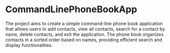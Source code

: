 # CommandLinePhoneBookApp
The project aims to create a simple command-line phone book application that allows users to add contacts, view all contacts, search for a contact by name, delete contacts, and exit the application. The phone book organizes contacts in a sorted order based on names, providing efficient search and display functionalities.
